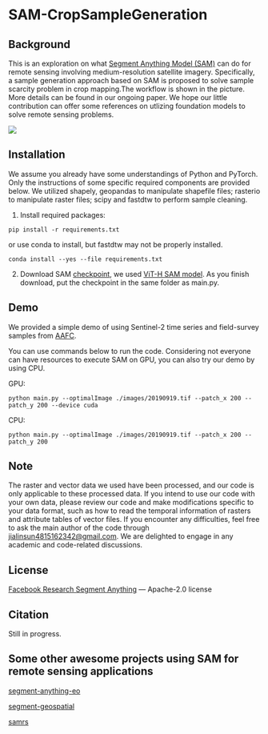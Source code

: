 # SAM-CropSampleGeneration
## Background
This is an exploration on what [Segment Anything Model (SAM)](https://github.com/facebookresearch/segment-anything) can do for remote sensing involving medium-resolution satellite imagery. Specifically, a sample generation approach based on SAM is proposed to solve sample scarcity problem in crop mapping.The workflow is shown in the picture. More details can be found in our ongoing paper. We hope our little contribution can offer some references on utlizing foundation models to solve remote sensing problems.


![](https://github.com/Nick0317Sun/SAM-CropSampleGeneration/blob/main/pics/workflow.png)


## Installation
We assume you already have some understandings of Python and PyTorch. Only the instructions of some specific required components are provided below. 
We utilized shapely, geopandas to manipulate shapefile files; rasterio to manipulate raster files; scipy and fastdtw to perform sample cleaning.

1. Install required packages:

`pip install -r requirements.txt`  

 or use conda to install, but fastdtw may not be properly installed.

`conda install --yes --file requirements.txt`

2. Download SAM [checkpoint](https://github.com/facebookresearch/segment-anything#model-checkpoints), we used [ViT-H SAM model](https://dl.fbaipublicfiles.com/segment_anything/sam_vit_h_4b8939.pth). As you finish download, put the checkpoint in the same folder as main.py.

## Demo
We provided a simple demo of using Sentinel-2 time series and field-survey samples from [AAFC](https://open.canada.ca/data/en/dataset/503a3113-e435-49f4-850c-d70056788632).

You can use commands below to run the code. Considering not everyone can have resources to execute SAM on GPU, you can also try our demo by using CPU.

GPU:

`python main.py --optimalImage ./images/20190919.tif --patch_x 200 --patch_y 200 --device cuda`

CPU:

`python main.py --optimalImage ./images/20190919.tif --patch_x 200 --patch_y 200`

## Note
The raster and vector data we used have been processed, and our code is only applicable to these processed data. 
If you intend to use our code with your own data, please review our code and make modifications specific to your data format, such as how to read the temporal information of rasters and attribute tables of vector files. If you encounter any difficulties, feel free to ask the main author of the code through jialinsun4815162342@gmail.com. We are delighted to engage in any academic and code-related discussions.

## License
[Facebook Research Segment Anything](https://github.com/facebookresearch/segment-anything) — Apache-2.0 license

## Citation
Still in progress.

## Some other awesome projects using SAM for remote sensing applications
[segment-anything-eo](https://github.com/aliaksandr960/segment-anything-eo)

[segment-geospatial](https://github.com/opengeos/segment-geospatial)

[samrs](https://github.com/vitae-transformer/samrs)
